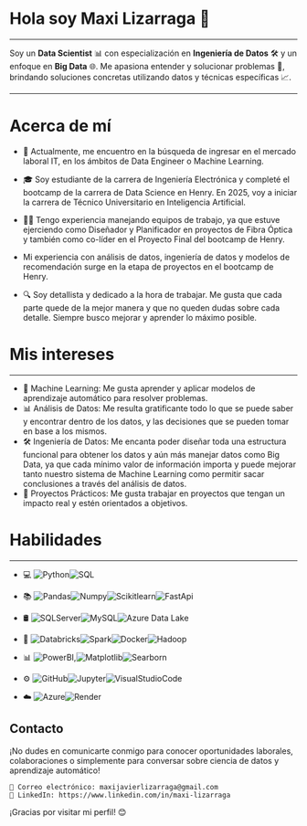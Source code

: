 # Hola soy Maxi Lizarraga 👋
---
Soy un **Data Scientist** 📊 con especialización en **Ingeniería de Datos** 🛠️ y un enfoque en **Big Data** 🌐. Me apasiona entender y solucionar problemas 🧩, brindando soluciones concretas utilizando datos y técnicas específicas 📈.


---
# Acerca de mí

- 💼 Actualmente, me encuentro en la búsqueda de ingresar en el mercado laboral IT, en los ámbitos de Data Engineer o Machine Learning.
    
- 🎓 Soy estudiante de la carrera de Ingeniería Electrónica y completé el bootcamp de la carrera de Data Science en Henry. En 2025, voy a iniciar la carrera de Técnico Universitario en Inteligencia Artificial.
    
- 👨‍💻 Tengo experiencia manejando equipos de trabajo, ya que estuve ejerciendo como Diseñador y Planificador en proyectos de Fibra Óptica y también como co-líder en el Proyecto Final del bootcamp de Henry.

- Mi experiencia con análisis de datos, ingeniería de datos y modelos de recomendación surge en la etapa de proyectos en el bootcamp de Henry.
    
- 🔍 Soy detallista y dedicado a la hora de trabajar. Me gusta que cada parte quede de la mejor manera y que no queden dudas sobre cada detalle. Siempre busco mejorar y aprender lo máximo posible.

# Mis intereses
---

- 🤖 Machine Learning: Me gusta aprender y aplicar modelos de aprendizaje automático para resolver problemas.
- 📊 Análisis de Datos: Me resulta gratificante todo lo que se puede saber y encontrar dentro de los datos, y las decisiones que se pueden tomar en base a los mismos.
- 🛠️ Ingeniería de Datos: Me encanta poder diseñar toda una estructura funcional para obtener los datos y aún más manejar datos como Big Data, ya que cada mínimo valor de información importa y puede mejorar tanto nuestro sistema de Machine Learning como permitir sacar conclusiones a través del análisis de datos.
- 🚀 Proyectos Prácticos: Me gusta trabajar en proyectos que tengan un impacto real y estén orientados a objetivos.

# Habilidades
---


- 💻 ![Python](https://img.shields.io/badge/-Python-333333?style=flat&logo=python)![SQL](https://img.shields.io/badge/-SQL-333333?style=flat&logo=sql)



- 📚 ![Pandas](https://img.shields.io/badge/-Pandas-333333?style=flat&logo=Pandas)![Numpy](https://img.shields.io/badge/-Numpy-333333?style=flat&logo=NUmpy)![Scikitlearn](https://img.shields.io/badge/-Scikitlearn-333333?style=flat&logo=Scikitlearn)![FastApi](https://img.shields.io/badge/-FastApi-333333?style=flat&logo=FastApi)

- 🛢   ![SQLServer](https://img.shields.io/badge/-Azure_SQLServer-333333?style=flat&logo=SQLServer)![MySQL](https://img.shields.io/badge/-MySQL-333333?style=flat&logo=MySQL)![Azure Data Lake](https://img.shields.io/badge/-Azure%20Data%20Lake-333333?style=flat&logo=azure-data-lake)


- 🔧   ![Databricks](https://img.shields.io/badge/Databricks-333333?style=flat&logo=databricks)![Spark](https://img.shields.io/badge/-Apache_Spark-333333?style=flat&logo=ApacheSpark)![Docker](https://img.shields.io/badge/-Docker-333333?style=flat&logo=Docker)![Hadoop](https://img.shields.io/badge/-Apache_Hadoop-333333?style=flat&logo=ApacheHadoop)


- 📊   ![PowerBI](https://img.shields.io/badge/-PowerBI-333333?style=flat&logo=PowerBI),![Matplotlib](https://img.shields.io/badge/-Matplotlib-333333?style=flat&logo=Matplotlib)![Searborn](https://img.shields.io/badge/-Searborn-333333?style=flat&logo=Searborn)

- ⚙️   ![GitHub](https://img.shields.io/badge/-GitHub-333333?style=flat&logo=GitHub)![Jupyter](https://img.shields.io/badge/-Jupyter-333333?style=flat&logo=Jupyter)![VisualStudioCode](https://img.shields.io/badge/-Visual_Studio_Code-333333?style=flat&logo=Visual-Studio-Code)

- ☁️   ![Azure](https://img.shields.io/badge/-Microsoft_Azure-333333?style=flat&logo=MicrosoftAzure)![Render](https://img.shields.io/badge/-Render-333333?style=flat&logo=Render)

Contacto
---
¡No dudes en comunicarte conmigo para conocer oportunidades laborales, colaboraciones o simplemente para conversar sobre ciencia de datos y aprendizaje automático!

    📧 Correo electrónico: maxijavierlizarraga@gmail.com
    💼 LinkedIn: https://www.linkedin.com/in/maxi-lizarraga

¡Gracias por visitar mi perfil! 😊
